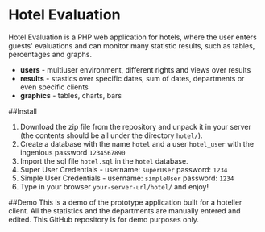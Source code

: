 Hotel Evaluation
=======

Hotel Evaluation is a PHP web application for hotels, where the user enters guests' evaluations and can monitor many statistic results, such as tables, percentages and graphs.

* **users** - multiuser environment, different rights and views over results
* **results** - stastics over specific dates, sum of dates, departments or even specific clients
* **graphics** - tables, charts, bars

##Install
1. Download the zip file from the repository and unpack it in your server (the contents should be all under the directory `hotel/`).
2. Create a database with the name `hotel` and a user `hotel_user` with the ingenious password `1234567890`
3. Import the sql file `hotel.sql` in the `hotel` database.
4. Super User Credentials - username: `superUser` password: `1234`
5. Simple User Credentials - username: `simpleUser` password: `1234`
6. Type in your browser `your-server-url/hotel/` and enjoy!

##Demo
This is a demo of the prototype application built for a hotelier client. All the statistics and the departments are manually entered and edited. This GitHub repository is for demo purposes only.
